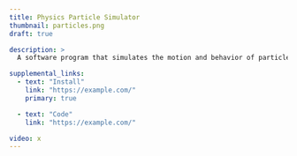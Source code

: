 ```yaml
---
title: Physics Particle Simulator
thumbnail: particles.png
draft: true

description: >
  A software program that simulates the motion and behavior of particles in a virtual environment using the laws of physics.

supplemental_links:
  - text: "Install"
    link: "https://example.com/"
    primary: true

  - text: "Code"
    link: "https://example.com/"

video: x
---
```

